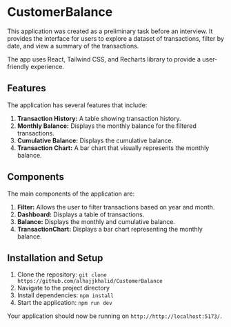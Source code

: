 # CustomerBalance

This application was created as a preliminary task before an interview. It provides the interface for users to explore a dataset of transactions, filter by date, and view a summary of the transactions.

The app uses React, Tailwind CSS, and Recharts library to provide a user-friendly experience.

## Features

The application has several features that include:

1. **Transaction History:** A table showing transaction history.
2. **Monthly Balance:** Displays the monthly balance for the filtered transactions.
3. **Cumulative Balance:** Displays the cumulative balance.
4. **Transaction Chart:** A bar chart that visually represents the monthly balance.

## Components

The main components of the application are:

1. **Filter:** Allows the user to filter transactions based on year and month.
2. **Dashboard:** Displays a table of transactions.
3. **Balance:** Displays the monthly and cumulative balance.
4. **TransactionChart:** Displays a bar chart representing the monthly balance.

## Installation and Setup

1. Clone the repository: `git clone https://github.com/alhajjkhalid/CustomerBalance`
2. Navigate to the project directory
3. Install dependencies: `npm install`
4. Start the application: `npm run dev`

Your application should now be running on `http://http://localhost:5173/`.

